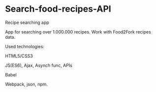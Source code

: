 # Search-food-recipes-API
Recipe searching app

App for searching over 1.000.000 recipes. Work with Food2Fork recipes data.

Used technologies:

HTML5/CSS3

JS(ES6), Ajax, Asynch func, APIs

Babel

Webpack, json, npm.
